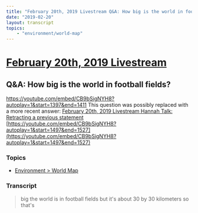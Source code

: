 ```yaml
---
title: "February 20th, 2019 Livestream Q&A: How big is the world in football fields?"
date: "2019-02-20"
layout: transcript
topics:
    - "environment/world-map"
---
```

# [February 20th, 2019 Livestream](../2019-02-20.md)
## Q&A: How big is the world in football fields?
https://youtube.com/embed/CB9bSigNYH8?autoplay=1&start=1397&end=1411
This question was possibly replaced with a more recent answer: [February 20th, 2019 Livestream Hannah Talk: Retracting a previous statement](./yt-CB9bSigNYH8,1497.194313,1526.886263.md) [https://youtube.com/embed/CB9bSigNYH8?autoplay=1&start=1497&end=1527](https://youtube.com/embed/CB9bSigNYH8?autoplay=1&start=1497&end=1527)


### Topics
* [Environment > World Map](../topics/environment/world-map.md)

### Transcript

> big the world is in football fields but it's about 30 by 30 kilometers so that's
